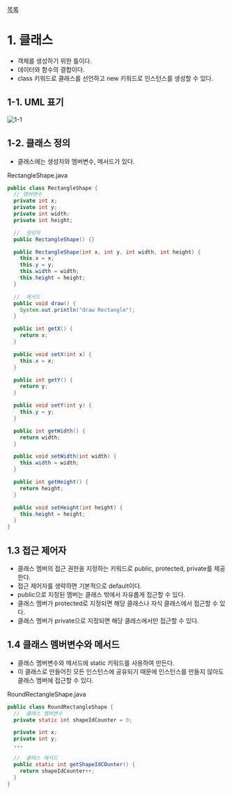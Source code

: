 [목록](https://github.com/JungInBaek/TIL/blob/main/README.md)

# 1. 클래스

- 객체를 생성하기 위한 틀이다.
- 데이터와 함수의 결합이다.
- class 키워드로 클래스를 선언하고 new 키워드로 인스턴스를 생성할 수 있다.

## 1-1. UML 표기
![1-1](http://www.plantuml.com/plantuml/proxy?src=https://raw.githubusercontent.com/JungInBaek/TIL/main/DesignPattern/ClassDiagram/class-diagram.puml)

## 1-2. 클래스 정의
  - 클래스에는 생성자와 멤버변수, 메서드가 있다.

RectangleShape.java  
``` java
public class RectangleShape {
  // 멤버변수
  private int x;
  private int y;
  private int width;
  private int height;

  //  생성자
  public RectangleShape() {}

  public RectangleShape(int x, int y, int width, int height) {
    this.x = x;
    this.y = y;
    this.width = width;
    this.height = height;
  }

  //  메서드
  public void draw() {
    System.out.println("draw Rectangle");
  }

  public int getX() {
    return x;
  }

  public void setX(int x) {
    this.x = x;
  }

  public int getY() {
    return y;
  }

  public void setY(int y) {
    this.y = y;
  }

  public int getWidth() {
    return width;
  }

  public void setWidth(int width) {
    this.width = width;
  }

  public int getHeight() {
    return height;
  }

  public void setHeight(int height) {
    this.height = height;
  }
}
```

## 1.3 접근 제어자
- 클래스 멤버의 접근 권한을 지정하는 키워드로 public, protected, private를 제공한다.
- 접근 제어자를 생략하면 기본적으로 default이다.
- public으로 지정된 멤버는 클래스 밖에서 자유롭게 접근할 수 있다.
- 클래스 멤버가 protected로 지정되면 해당 클래스나 자식 클래스에서 접근할 수 있다.
- 클래스 멤버가 private으로 지정되면 해당 클레스에서만 접근할 수 있다.

## 1.4 클래스 멤버변수와 메서드
- 클래스 멤버변수와 메서드에 static 키워드를 사용하여 만든다.
- 이 클래스로 만들어진 모든 인스턴스에 공유되기 때문에 인스턴스를 만들지 않아도 클래스 멤버에 접근할 수 있다.

RoundRectangleShape.java
``` java
public class RoundRectangleShape {
  //  클래스 멤버변수
  private static int shapeIdCounter = 0;

  private int x;
  private int y;
  ...

  //  클래스 메서드
  public static int getShapeIdCOunter() {
    return shapeIdCounter++;
  }
}
```